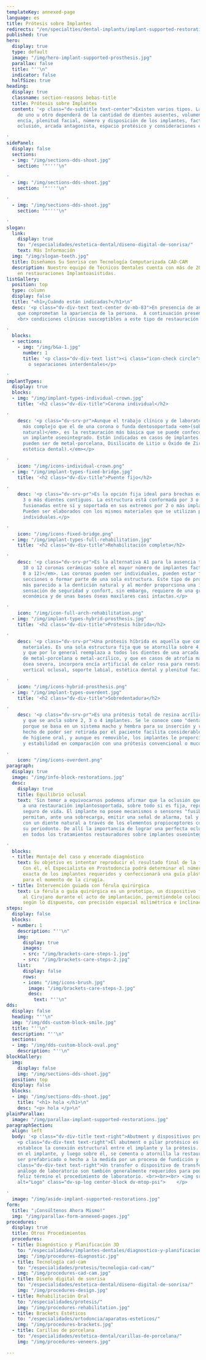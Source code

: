 ```yaml
---
templateKey: annexed-page
language: es
title: Prótesis sobre Implantes
redirects: "/en/specialties/dental-implants/implant-supported-restorations/"
published: true
hero:
  display: true
  type: default
  image: "/img/hero-implant-supported-prosthesis.jpg"
  parallax: false
  title: "''\n"
  indicator: false
  halfSize: true
heading:
  display: true
  classname: section-reasons bebas-title
  title: Prótesis sobre Implantes
  content: '<p class="dv-subtitle text-center">Existen varios tipos. La indicación
    de uno u otro dependerá de la cantidad de dientes ausentes, volumen de hueso y
    encía, plenitud facial, número y disposición de los implantes, factores estéticos,
    oclusión, arcada antagonista, espacio protésico y consideraciones económicas.</p>

'
sidePanel:
  display: false
  sections:
  - img: "/img/sections-dds-shoot.jpg"
    section: '"''''\n"

'
  - img: "/img/sections-dds-shoot.jpg"
    section: '"''''\n"

'
  - img: "/img/sections-dds-shoot.jpg"
    section: '"''''\n"

'
slogan:
  link:
    display: true
    to: "/especialidades/estetica-dental/diseno-digital-de-sonrisa/"
    text: Más Información
  img: "/img/slogan-teeth.jpg"
  title: Diseñamos Su Sonrisa con Tecnología Computarizada CAD-CAM
  description: Nuestro equipo de Técnicos Dentales cuenta con más de 20 años de experiencia
    en restauraciones Implantoasistidas.
listGallery:
  position: top
  type: column
  display: false
  title: "<h1>¿Cuándo están indicadas?</h1>\n"
  desc: '<p class="dv-div-text text-center dv-mb-83">En presencia de anomalías estéticas
    que comprometan la apariencia de la persona.  A continuación presentamos diversas
    <br> condiciones clínicas susceptibles a este tipo de restauración dental:</p>

'
  blocks:
  - sections:
    - img: "/img/b&a-1.jpg"
      number: 1
      title: '<p class="dv-div-text list"><i class="icon-check circle"></i>Diastemas
        o separaciones interdentales</p>

'
implantTypes:
  display: true
  blocks:
  - img: "/img/implant-types-individual-crown.jpg"
    title: '<h2 class="dv-div-title">Corona individual</h2>

'
    desc: '<p class="dv-srv-pr">Aunque el trabajo clínico y de laboratorio es mucho
      más complejo que el de una corona o funda dentosoportada <em>(sobre un diente
      natural)</em>, es la restauración más básica que se puede confeccionar sobre
      un implante oseointegrado. Están indicadas en casos de implantes unitarios y
      pueden ser de metal-porcelana, Disilicato de Litio u Óxido de Zirconio <em>(alta
      estética dental).</em></p>

'
    icon: "/img/icons-individual-crown.png"
  - img: "/img/implant-types-fixed-bridge.jpg"
    title: '<h2 class="dv-div-title">Puente fijo</h2>

'
    desc: '<p class="dv-srv-pr">Es la opción fija ideal para brechas edéntulas de
      3 o más dientes contiguos. La estructura está conformada por 3 o más coronas
      fusionadas entre sí y soportada en sus extremos por 2 o más implantes dentales.
      Pueden ser elaborados con los mismos materiales que se utilizan para las coronas
      individuales.</p>

'
    icon: "/img/icons-fixed-bridge.png"
  - img: "/img/implant-types-full-rehabilitation.jpg"
    title: '<h2 class="dv-div-title">Rehabilitación completa</h2>

'
    desc: '<p class="dv-srv-pr">Es la alternativa A1 para la ausencia total de dientes.
      10 o 12 coronas cerámicas sobre el mayor número de implantes factible <em>(de
      8 a 12)</em>. Las coronas pueden ser individuales, pueden estar fusionadas por
      secciones o formar parte de una sola estructura. Este tipo de prótesis es el
      más parecido a la dentición natural y al morder proporciona una inigualable
      sensación de seguridad y confort, sin embargo, requiere de una gran inversión
      económica y de unas bases óseas maxilares casi intactas.</p>

'
    icon: "/img/icon-full-arch-rehabilitation.png"
  - img: "/img/implant-types-hybrid-prosthesis.jpg"
    title: '<h2 class="dv-div-title">Prótesis híbrida</h2>

'
    desc: '<p class="dv-srv-pr">Una prótesis híbrida es aquella que combina varios
      materiales. Es una sola estructura fija que se atornilla sobre 4, 6 u 8 implantes
      y que por lo general reemplaza a todos los dientes de una arcada. Puede ser
      de metal-porcelana o metal-acrílico, y que en casos de atrofia maxilar o reabsorción
      ósea severa, incorpora encía artificial de color rosa para reestablecer la dimensión
      vertical oclusal, soporte labial, estética dental y plenitud facial de la persona.</p>

'
    icon: "/img/icons-hybrid-prosthesis.png"
  - img: "/img/implant-types-overdent.jpg"
    title: '<h2 class="dv-div-title">Sobredentadura</h2>

'
    desc: '<p class="dv-srv-pr">Es una prótesis total de resina acrílica, removible
      y que se ancla sobre 2, 3 o 4 implantes. Se le conoce como "dentadura de encaje"
      porque se basa en un sistema macho y hembra para su inserción y remoción. El
      hecho de poder ser retirada por el paciente facilita considerablemente el proceso
      de higiene oral, y aunque es removible, los implantes le proporcionan gran retención
      y estabilidad en comparación con una prótesis convencional o mucosoportada.</p>

'
    icon: "/img/icons-overdent.png"
paragraph:
  display: true
  image: "/img/info-block-restorations.jpg"
  desc:
    display: true
    title: Equilibrio oclusal
    text: 'Sin temor a equivocarnos podemos afirmar que la oclusión que le procuremos
      a una restauración implantosoportada, sobre todo si es fija, representará su
      seguro de vida. El implante no posee mecanismos o sensores "fusibles" que le
      permitan, ante una sobrecarga, emitir una señal de alarma, tal y como sucede
      con un diente natural a través de los elementos propioceptores contenidos en
      su periodonto. De allí la importancia de lograr una perfecta oclusión o mordida
      en todos los tratamientos restauradores sobre implantes oseointegrados.

'
  blocks:
  - title: Montaje del caso y encerado diagnóstico
    text: Su objetivo es intentar reproducir el resultado final de la futura prótesis.
      Con él, el Especialista en Prostodoncia podrá determinar el número y posición
      exacta de los implantes requeridos y confeccionará una guía plástica termoformada
      para el momento de la cirugía.
  - title: Intervención guiada con férula quirúrgica
    text: La férula o guía quirúrgica es un prototipo, un dispositivo físico que orienta
      al Cirujano durante el acto de implantación, permitiéndole colocar cada elemento
      según lo dispuesto, con precisión espacial milimétrica e inclinación axial adecuada.
steps:
  display: false
  blocks:
  - number: 1
    description: "''\n"
    img:
      display: true
      images:
      - src: "/img/brackets-care-steps-1.jpg"
      - src: "/img/brackets-care-steps-2.jpg"
    list:
      display: false
      rows:
      - icon: "/img/icons-brush.jpg"
        image: "/img/brackets-care-steps-3.jpg"
        desc:
          text: "''\n"
dds:
  display: false
  heading: "''\n"
  img: "/img/dds-custom-block-smile.jpg"
  title: "''\n"
  description: "''\n"
  sections:
  - img: "/img/dds-custom-block-oval.png"
    description: "''\n"
blockGallery:
  img:
    display: false
    img: "/img/sections-dds-shoot.jpg"
  position: top
  display: false
  blocks:
  - img: "/img/sections-dds-shoot.jpg"
    title: "<h1> hola </h1>\n"
    desc: "<p> hola </p>\n"
plainParallax:
  image: "/img/parallax-implant-supported-restorations.jpg"
paragraphSection:
  align: left
  body: '<p class="dv-div-title text-right">Abutment y dispositivos protésicos</p>
    <p class="dv-div-text text-right">El abutment o pilar protésico es la pieza que
    establece la conexión estructural entre el implante y la prótesis. Se enrosca
    en el implante, y luego sobre él, se cementa o atornilla la restauración. Puede
    ser prefabricado o hecho a la medida por un proceso de fundición y colado metálico.</p><p
    class="dv-div-text text-right">Un transfer o dispositivo de transferencia y un
    análogo de laboratorio son también generalmente requeridos para poder llevar a
    feliz término el procedimiento de laboratorio. <br><br><br> <img src="https://dentalvip.com.ve/wp-content/uploads/2018/09/protimp-img9.jpg"
    alt="Logo" class="dv-sp-log center-block dv-mtop-psi">    </p>

'
  image: "/img/aside-implant-supported-restorations.jpg"
form:
  title: "¡Consúltenos Ahora Mismo!"
  img: "/img/parallax-form-annexed-pages.jpg"
procedures:
  display: true
  title: Otros Procedimientos
  procedures:
  - title: Diagnóstico y Planificación 3D
    to: "/especialidades/implantes-dentales/diagnostico-y-planificacion-3d/"
    img: "/img/procedures-diagnostic.jpg"
  - title: Tecnología cad-cam
    to: "/especialidades/protesis/tecnologia-cad-cam/"
    img: "/img/procedures-cad-cam.jpg"
  - title: Diseño digital de sonrisa
    to: "/especialidades/estetica-dental/diseno-digital-de-sonrisa/"
    img: "/img/procedures-design.jpg"
  - title: Rehabilitación Oral
    to: "/especialidades/protesis/"
    img: "/img/procedures-rehabilitation.jpg"
  - title: Brackets Estéticos
    to: "/especialidades/ortodoncia/aparatos-esteticos/"
    img: "/img/procedures-brackets.jpg"
  - title: Carillas de porcelana
    to: "/especialidades/estetica-dental/carillas-de-porcelana/"
    img: "/img/procedures-veneers.jpg"

---
```

